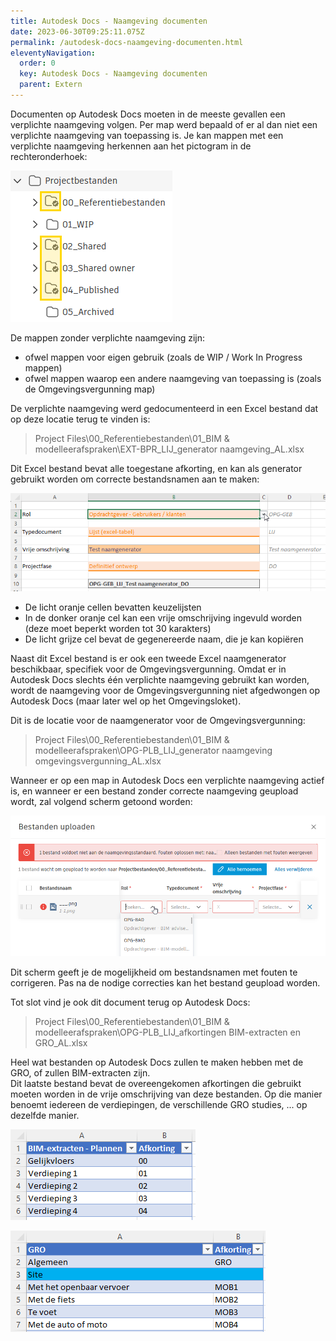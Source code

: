 ```yaml
---
title: Autodesk Docs - Naamgeving documenten
date: 2023-06-30T09:25:11.075Z
permalink: /autodesk-docs-naamgeving-documenten.html
eleventyNavigation:
  order: 0
  key: Autodesk Docs - Naamgeving documenten
  parent: Extern
---
```

Documenten op Autodesk Docs moeten in de meeste gevallen een verplichte naamgeving volgen.  Per map werd bepaald of er al dan niet een verplichte naamgeving van toepassing is.  Je kan mappen met een verplichte naamgeving herkennen aan het pictogram in de rechteronderhoek:

![](/content/images/pictogram-verplichte-naamgeving.png)

De mappen zonder verplichte naamgeving zijn:

* ofwel mappen voor eigen gebruik (zoals de WIP / Work In Progress mappen)
* ofwel mappen waarop een andere naamgeving van toepassing is (zoals de Omgevingsvergunning map)

De verplichte naamgeving werd gedocumenteerd in een Excel bestand dat op deze locatie terug te vinden is:

> Project Files\00_Referentiebestanden\01_BIM & modelleerafspraken\EXT-BPR_LIJ_generator naamgeving_AL.xlsx

Dit Excel bestand bevat alle toegestane afkorting, en kan als generator gebruikt worden om correcte bestandsnamen aan te maken:

![](/content/images/naamgeving-excel.png)

* De licht oranje cellen bevatten keuzelijsten
* In de donker oranje cel kan een vrije omschrijving ingevuld worden (deze moet beperkt worden tot 30 karakters)
* De licht grijze cel bevat de gegenereerde naam, die je kan kopiëren

Naast dit Excel bestand is er ook een tweede Excel naamgenerator beschikbaar, specifiek voor de Omgevingsvergunning.  Omdat er in Autodesk Docs slechts één verplichte naamgeving gebruikt kan worden, wordt de naamgeving voor de Omgevingsvergunning niet afgedwongen op Autodesk Docs (maar later wel op het Omgevingsloket).

Dit is de locatie voor de naamgenerator voor de Omgevingsvergunning:

> Project Files\00_Referentiebestanden\01_BIM & modelleerafspraken\OPG-PLB_LIJ_generator naamgeving omgevingsvergunning_AL.xlsx

Wanneer er op een map in Autodesk Docs een verplichte naamgeving actief is, en wanneer er een bestand zonder correcte naamgeving geupload wordt, zal volgend scherm getoond worden:

![](/content/images/naamgeving-fouten.png)

Dit scherm geeft je de mogelijkheid om bestandsnamen met fouten te corrigeren.  Pas na de nodige correcties kan het bestand geupload worden.

Tot slot vind je ook dit document terug op Autodesk Docs:

> Project Files\00_Referentiebestanden\01_BIM & modelleerafspraken\OPG-PLB_LIJ_afkortingen BIM-extracten en GRO_AL.xlsx

Heel wat bestanden op Autodesk Docs zullen te maken hebben met de GRO, of zullen BIM-extracten zijn.\
Dit laatste bestand bevat de overeengekomen afkortingen die gebruikt moeten worden in de vrije omschrijving van deze bestanden.  Op die manier benoemt iedereen de verdiepingen, de verschillende GRO studies, ... op dezelfde manier.

![](/content/images/afkortingen-bim-extracten.png)

![](/content/images/afkortingen-gro.png)